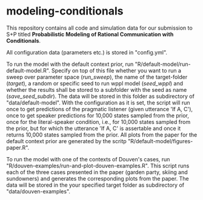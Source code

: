 # modeling-conditionals

This repository contains all code and simulation data for our submission to S+P titled **Probabilistic Modeling of Rational Communication with Conditionals**.

All configuration data (parameters etc.) is stored in "config.yml".

To run the model with the default context prior, run "R/default-model/run-default-model.R". Specify on top of this file whether you want to run a sweep over parameter space (*run_sweep*), the name of the target-folder (*target*), a random or specific seed to run wppl model (*seed_wppl*) and whether the results shall be stored to a subfolder with the seed as name (*save_seed_subdir*). The data will be stored in this folder as subdirectory of "data/default-model".
With the configuration as it is set, the script will run once to get predictions of the pragmatic listener (given utterance 'If A, C'), once to get speaker predictions for 10,000 states sampled from the prior, once for the literal-speaker condition, i.e., for 10,000 states sampled from the prior, but for which the utterance 'If A, C' is assertable and once it returns 10,000 states sampled from the prior.
All plots from the paper for the default context prior are generated by the scritp "R/default-model/figures-paper.R".

To run the model with one of the contexts of Douven's cases, run "R/douven-examples/run-and-plot-douven-examples.R". 
This script runs each of the three cases presented in the paper (garden party, skiing and sundowners) and generates the corresponding plots from the paper. 
The data will be stored in the your specified target folder as subdirectory of "data/douven-examples".


